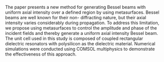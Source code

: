 The paper presents a new method for generating
Bessel beams with uniform axial intensity over a defined region by
using metasurfaces. Bessel beams are well known for their non-
diffracting nature, but their axial intensity varies considerably
during propagation. To address this limitation, we propose using
metasurfaces to control the amplitude and phase of the incident
fields and thereby generate a uniform axial intensity Bessel
beam. The unit cell used in this study is composed of coupled
rectangular dielectric resonators with polysilicon as the dielectric
material. Numerical simulations were conducted using COMSOL
multiphysics to demonstrate the effectiveness of this approach.
